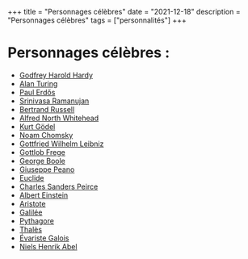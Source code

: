 +++
title = "Personnages célèbres"
date = "2021-12-18"
description = "Personnages célèbres"
tags = ["personnalités"]
+++

# Personnages célèbres :

* [Godfrey Harold Hardy](https://fr.wikipedia.org/wiki/Godfrey_Harold_Hardy)
* [Alan Turing](https://fr.wikipedia.org/wiki/Alan_Turing)
* [Paul Erdős](https://fr.wikipedia.org/wiki/Paul_Erd%C5%91s)
* [Srinivasa Ramanujan](https://fr.wikipedia.org/wiki/Srinivasa_Ramanujan)
* [Bertrand Russell](https://fr.wikipedia.org/wiki/Bertrand_Russell)
* [Alfred North Whitehead](https://fr.wikipedia.org/wiki/Alfred_North_Whitehead)
* [Kurt Gödel](https://fr.wikipedia.org/wiki/Kurt_G%C3%B6del)
* [Noam Chomsky](https://fr.wikipedia.org/wiki/Noam_Chomsky)
* [Gottfried Wilhelm Leibniz](https://fr.wikipedia.org/wiki/Gottfried_Wilhelm_Leibniz)
* [Gottlob Frege](https://fr.wikipedia.org/wiki/Gottlob_Frege)
* [George Boole](https://fr.wikipedia.org/wiki/George_Boole)
* [Giuseppe Peano](https://fr.wikipedia.org/wiki/Giuseppe_Peano)
* [Euclide](https://fr.wikipedia.org/wiki/Euclide)
* [Charles Sanders Peirce](https://fr.wikipedia.org/wiki/Charles_Sanders_Peirce)
* [Albert Einstein](https://fr.wikipedia.org/wiki/Albert_Einstein)
* [Aristote](https://fr.wikipedia.org/wiki/Aristote)
* [Galilée](https://fr.wikipedia.org/wiki/Galil%C3%A9e_(savant))
* [Pythagore](https://fr.wikipedia.org/wiki/Pythagore)
* [Thalès](https://fr.wikipedia.org/wiki/Thal%C3%A8s)
* [Évariste Galois](https://fr.wikipedia.org/wiki/%C3%89variste_Galois)
* [Niels Henrik Abel](https://fr.wikipedia.org/wiki/Niels_Henrik_Abel)
